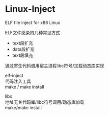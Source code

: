# Linux-Inject
ELF file inject for x86 Linux

ELF文件感染的几种常见方式 
* text段扩充  
* data段扩充 
* text段填充

通过寄生代码调用宿主进程libc符号/加载动态库实现

elf-inject<br>
  代码注入工具<br>
  make / make install

libx <br>
  地址无关代码库/libc符号调用/动态库加载<br>
  make/make install
  
